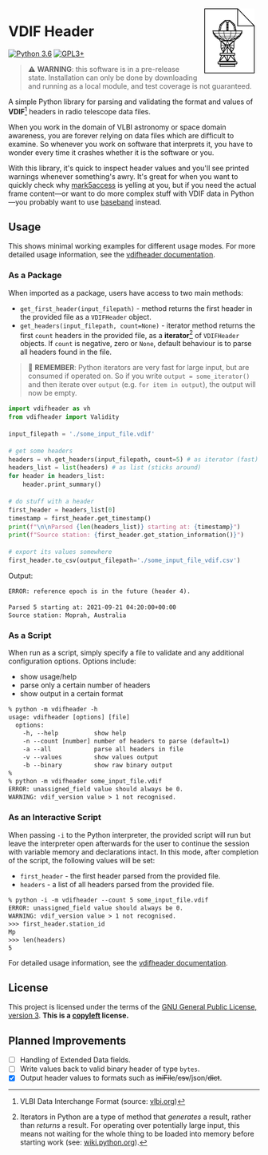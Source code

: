 <img align="right" src="docs/logo.png" style="padding:10px;width:20%;">

# VDIF Header

[![Python 3.6](https://img.shields.io/badge/python-3.6+-blue.svg)](https://www.python.org/downloads/release/python-360/) [![GPL3+](https://img.shields.io/badge/license-GPL3+-blue)](https://www.gnu.org/licenses/gpl-3.0.en.html)

> :warning: **WARNING**: this software is in a pre-release state. Installation can only be done by downloading and running as a local module, and test coverage is not guaranteed.

A simple Python library for parsing and validating the format and values of **VDIF**[^1] headers in radio telescope data files.

When you work in the domain of VLBI astronomy or space domain awareness, you are forever relying on data files which are difficult to examine. So whenever you work on software that interprets it, you have to wonder every time it crashes whether it is the software or you. 

With this library, it's quick to inspect header values and you'll see printed warnings whenever something's awry. It's great for when you want to quickly check why [mark5access](https://safe.nrao.edu/wiki/bin/view/VLBA/Software#DiFX) is yelling at you, but if you need the actual frame content—or want to do more complex stuff with VDIF data in Python—you probably want to use [baseband](https://github.com/mhvk/baseband) instead.

[^1]: VLBI Data Interchange Format (source: [vlbi.org](https://vlbi.org/wp-content/uploads/2019/03/VDIF_specification_Release_1.1.1.pdf))

## Usage

This shows minimal working examples for different usage modes. For more detailed usage information, see the [vdifheader documentation](/docs).

### As a Package

When imported as a package, users have access to two main methods:

* `get_first_header(input_filepath)` - method returns the first header in the provided file as a `VDIFHeader` object.
* `get_headers(input_filepath, count=None)` - iterator method returns the first `count` headers in the provided file, as a **iterator**[^2] of `VDIFHeader` objects. If `count` is negative, zero or `None`, default behaviour is to parse all headers found in the file. 

> :brain: **REMEMBER**: Python iterators are very fast for large input, but are consumed if operated on. So if you write `output = some_iterator()` and then iterate over `output` (e.g. `for item in output`), the output will now be empty.

[^2]: Iterators in Python are a type of method that *generates* a result, rather than *returns* a result. For operating over potentially large input, this means not waiting for the whole thing to be loaded into memory before starting work (see: [wiki.python.org](https://wiki.python.org/moin/Iterator)).

```python
import vdifheader as vh
from vdifheader import Validity

input_filepath = './some_input_file.vdif'

# get some headers
headers = vh.get_headers(input_filepath, count=5) # as iterator (fast)
headers_list = list(headers) # as list (sticks around)
for header in headers_list:
    header.print_summary()

# do stuff with a header
first_header = headers_list[0]
timestamp = first_header.get_timestamp()
print(f"\n\nParsed {len(headers_list)} starting at: {timestamp}")
print(f"Source station: {first_header.get_station_information()}")

# export its values somewhere
first_header.to_csv(output_filepath='./some_input_file_vdif.csv')
```
Output:
```
ERROR: reference epoch is in the future (header 4).

Parsed 5 starting at: 2021-09-21 04:20:00+00:00
Source station: Moprah, Australia
```

### As a Script

When run as a script, simply specify a file to validate and any additional configuration options. Options include:

* show usage/help
* parse only a certain number of headers
* show output in a certain format

```
% python -m vdifheader -h
usage: vdifheader [options] [file]
  options:
    -h, --help		    show help
    -n --count [number]	number of headers to parse (default=1)
    -a --all		    parse all headers in file
    -v --values         show values output
    -b --binary		    show raw binary output
%
% python -m vdifheader some_input_file.vdif
ERROR: unassigned_field value should always be 0.
WARNING: vdif_version value > 1 not recognised.
```

### As an Interactive Script

When passing `-i` to the Python interpreter, the provided script will run but leave the interpreter open afterwards for the user to continue the session with variable memory and declarations intact. In this mode, after completion of the script, the following values will be set:

* `first_header` - the first header parsed from the provided file.
* `headers` - a list of all headers parsed from the provided file.

```
% python -i -m vdifheader --count 5 some_input_file.vdif
ERROR: unassigned_field value should always be 0.
WARNING: vdif_version value > 1 not recognised.
>>> first_header.station_id
Mp
>>> len(headers)
5
```

For detailed usage information, see the [vdifheader documentation](/docs).

## License

This project is licensed under the terms of the [GNU General Public License, version 3](https://www.gnu.org/licenses/gpl-3.0.en.html). **This is a [copyleft](https://www.gnu.org/licenses/copyleft.en.html) license.**

## Planned Improvements

- [ ] Handling of Extended Data fields.
- [ ] Write values back to valid binary header of type `bytes`.
- [x] Output header values to formats such as ~~iniFile~~/~~csv~~/json/~~dict~~.
